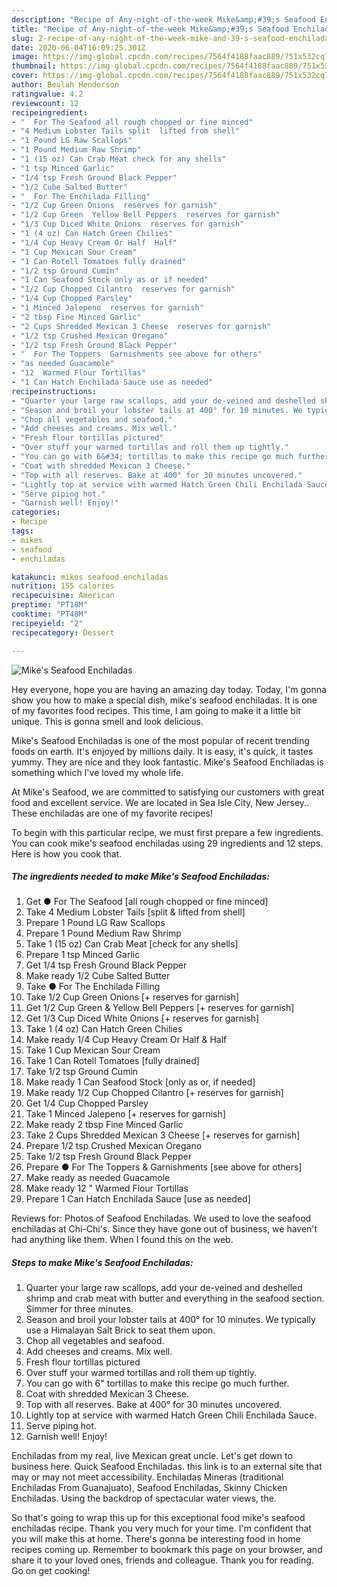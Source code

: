 ```yaml
---
description: "Recipe of Any-night-of-the-week Mike&amp;#39;s Seafood Enchiladas"
title: "Recipe of Any-night-of-the-week Mike&amp;#39;s Seafood Enchiladas"
slug: 2-recipe-of-any-night-of-the-week-mike-and-39-s-seafood-enchiladas
date: 2020-06-04T16:09:25.301Z
image: https://img-global.cpcdn.com/recipes/7564f4188faac889/751x532cq70/mikes-seafood-enchiladas-recipe-main-photo.jpg
thumbnail: https://img-global.cpcdn.com/recipes/7564f4188faac889/751x532cq70/mikes-seafood-enchiladas-recipe-main-photo.jpg
cover: https://img-global.cpcdn.com/recipes/7564f4188faac889/751x532cq70/mikes-seafood-enchiladas-recipe-main-photo.jpg
author: Beulah Henderson
ratingvalue: 4.2
reviewcount: 12
recipeingredient:
- "  For The Seafood all rough chopped or fine minced"
- "4 Medium Lobster Tails split  lifted from shell"
- "1 Pound LG Raw Scallops"
- "1 Pound Medium Raw Shrimp"
- "1 (15 oz) Can Crab Meat check for any shells"
- "1 tsp Minced Garlic"
- "1/4 tsp Fresh Ground Black Pepper"
- "1/2 Cube Salted Butter"
- "  For The Enchilada Filling"
- "1/2 Cup Green Onions  reserves for garnish"
- "1/2 Cup Green  Yellow Bell Peppers  reserves for garnish"
- "1/3 Cup Diced White Onions  reserves for garnish"
- "1 (4 oz) Can Hatch Green Chilies"
- "1/4 Cup Heavy Cream Or Half  Half"
- "1 Cup Mexican Sour Cream"
- "1 Can Rotell Tomatoes fully drained"
- "1/2 tsp Ground Cumin"
- "1 Can Seafood Stock only as or if needed"
- "1/2 Cup Chopped Cilantro  reserves for garnish"
- "1/4 Cup Chopped Parsley"
- "1 Minced Jalepeno  reserves for garnish"
- "2 tbsp Fine Minced Garlic"
- "2 Cups Shredded Mexican 3 Cheese  reserves for garnish"
- "1/2 tsp Crushed Mexican Oregano"
- "1/2 tsp Fresh Ground Black Pepper"
- "  For The Toppers  Garnishments see above for others"
- "as needed Guacamole"
- "12  Warmed Flour Tortillas"
- "1 Can Hatch Enchilada Sauce use as needed"
recipeinstructions:
- "Quarter your large raw scallops, add your de-veined and deshelled shrimp and crab meat with butter and everything in the seafood section. Simmer for three minutes."
- "Season and broil your lobster tails at 400° for 10 minutes. We typically use a Himalayan Salt Brick to seat them upon."
- "Chop all vegetables and seafood."
- "Add cheeses and creams. Mix well."
- "Fresh flour tortillas pictured"
- "Over stuff your warmed tortillas and roll them up tightly."
- "You can go with 6&#34; tortillas to make this recipe go much further."
- "Coat with shredded Mexican 3 Cheese."
- "Top with all reserves. Bake at 400° for 30 minutes uncovered."
- "Lightly top at service with warmed Hatch Green Chili Enchilada Sauce."
- "Serve piping hot."
- "Garnish well! Enjoy!"
categories:
- Recipe
tags:
- mikes
- seafood
- enchiladas

katakunci: mikes seafood enchiladas 
nutrition: 155 calories
recipecuisine: American
preptime: "PT18M"
cooktime: "PT48M"
recipeyield: "2"
recipecategory: Dessert

---
```



![Mike&#39;s Seafood Enchiladas](https://img-global.cpcdn.com/recipes/7564f4188faac889/751x532cq70/mikes-seafood-enchiladas-recipe-main-photo.jpg)

Hey everyone, hope you are having an amazing day today. Today, I'm gonna show you how to make a special dish, mike&#39;s seafood enchiladas. It is one of my favorites food recipes. This time, I am going to make it a little bit unique. This is gonna smell and look delicious.

Mike&#39;s Seafood Enchiladas is one of the most popular of recent trending foods on earth. It's enjoyed by millions daily. It is easy, it's quick, it tastes yummy. They are nice and they look fantastic. Mike&#39;s Seafood Enchiladas is something which I've loved my whole life.

At Mike&#39;s Seafood, we are committed to satisfying our customers with great food and excellent service. We are located in Sea Isle City, New Jersey.. These enchiladas are one of my favorite recipes!


To begin with this particular recipe, we must first prepare a few ingredients. You can cook mike&#39;s seafood enchiladas using 29 ingredients and 12 steps. Here is how you cook that.

<!--inarticleads1-->

##### The ingredients needed to make Mike&#39;s Seafood Enchiladas:

1. Get  ● For The Seafood [all rough chopped or fine minced]
1. Take 4 Medium Lobster Tails [split &amp; lifted from shell]
1. Prepare 1 Pound LG Raw Scallops
1. Prepare 1 Pound Medium Raw Shrimp
1. Take 1 (15 oz) Can Crab Meat [check for any shells]
1. Prepare 1 tsp Minced Garlic
1. Get 1/4 tsp Fresh Ground Black Pepper
1. Make ready 1/2 Cube Salted Butter
1. Take  ● For The Enchilada Filling
1. Take 1/2 Cup Green Onions [+ reserves for garnish]
1. Get 1/2 Cup Green &amp; Yellow Bell Peppers [+ reserves for garnish]
1. Get 1/3 Cup Diced White Onions [+ reserves for garnish]
1. Take 1 (4 oz) Can Hatch Green Chilies
1. Make ready 1/4 Cup Heavy Cream Or Half &amp; Half
1. Take 1 Cup Mexican Sour Cream
1. Take 1 Can Rotell Tomatoes [fully drained]
1. Take 1/2 tsp Ground Cumin
1. Make ready 1 Can Seafood Stock [only as or, if needed]
1. Make ready 1/2 Cup Chopped Cilantro [+ reserves for garnish]
1. Get 1/4 Cup Chopped Parsley
1. Take 1 Minced Jalepeno [+ reserves for garnish]
1. Make ready 2 tbsp Fine Minced Garlic
1. Take 2 Cups Shredded Mexican 3 Cheese [+ reserves for garnish]
1. Prepare 1/2 tsp Crushed Mexican Oregano
1. Take 1/2 tsp Fresh Ground Black Pepper
1. Prepare  ● For The Toppers &amp; Garnishments [see above for others]
1. Make ready as needed Guacamole
1. Make ready 12 &#34; Warmed Flour Tortillas
1. Prepare 1 Can Hatch Enchilada Sauce [use as needed]


Reviews for: Photos of Seafood Enchiladas. We used to love the seafood enchiladas at Chi-Chi&#39;s. Since they have gone out of business, we haven&#39;t had anything like them. When I found this on the web. 

<!--inarticleads2-->

##### Steps to make Mike&#39;s Seafood Enchiladas:

1. Quarter your large raw scallops, add your de-veined and deshelled shrimp and crab meat with butter and everything in the seafood section. Simmer for three minutes.
1. Season and broil your lobster tails at 400° for 10 minutes. We typically use a Himalayan Salt Brick to seat them upon.
1. Chop all vegetables and seafood.
1. Add cheeses and creams. Mix well.
1. Fresh flour tortillas pictured
1. Over stuff your warmed tortillas and roll them up tightly.
1. You can go with 6&#34; tortillas to make this recipe go much further.
1. Coat with shredded Mexican 3 Cheese.
1. Top with all reserves. Bake at 400° for 30 minutes uncovered.
1. Lightly top at service with warmed Hatch Green Chili Enchilada Sauce.
1. Serve piping hot.
1. Garnish well! Enjoy!


Enchiladas from my real, live Mexican great uncle. Let&#39;s get down to business here. Quick Seafood Enchiladas. this link is to an external site that may or may not meet accessibility. Enchiladas Mineras (traditional Enchiladas From Guanajuato), Seafood Enchiladas, Skinny Chicken Enchiladas. Using the backdrop of spectacular water views, the. 

So that's going to wrap this up for this exceptional food mike&#39;s seafood enchiladas recipe. Thank you very much for your time. I'm confident that you will make this at home. There's gonna be interesting food in home recipes coming up. Remember to bookmark this page on your browser, and share it to your loved ones, friends and colleague. Thank you for reading. Go on get cooking!
